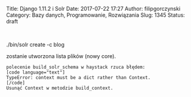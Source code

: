Title: Django 1.11.2 i Solr
Date: 2017-07-22 17:27
Author: filipgorczynski
Category: Bazy danych, Programowanie, Rozwiązania
Slug: 1345
Status: draft

 

./bin/solr create -c blog

zostanie utworzona lista plików (nowy core).

    polecenie build_solr_schema w haystack rzuca błędem:
    [code language="text"]
    TypeError: context must be a dict rather than Context.
    [/code]
    Usunąć Context w metodzie build_context.
